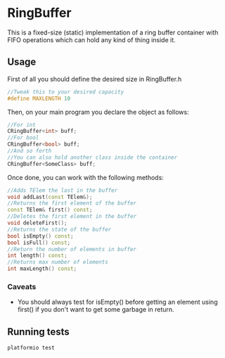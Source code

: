# RingBuffer
This is a fixed-size (static) implementation of a ring buffer container with FIFO operations which can hold any kind of thing inside it.

## Usage
First of all you should define the desired size in RingBuffer.h
```cpp
//Tweak this to your desired capacity
#define MAXLENGTH 10
```

Then, on your main program you declare the object as follows:
```cpp
//For int
CRingBuffer<int> buff;
//For bool
CRingBuffer<bool> buff;
//And so forth
//You can also hold another class inside the container
CRingBuffer<SomeClass> buff;
```

Once done, you can work with the following methods:
```cpp
//Adds TElem the last in the buffer
void addLast(const TElem&);
//Returns the first element of the buffer
const TElem& first() const;
//Deletes the first element in the buffer
void deleteFirst();
//Returns the state of the buffer
bool isEmpty() const;
bool isFull() const;
//Return the number of elements in buffer
int length() const;
//Returns max number of elements
int maxLength() const;
```

### Caveats
* You should always test for isEmpty() before getting an element using first() if you don't want to get some garbage in return.

## Running tests
```bash
platformio test
```